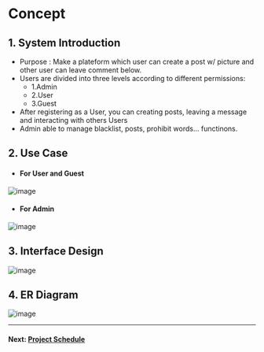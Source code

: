 # Concept
## 1. System Introduction
* Purpose : Make a plateform which user can create a post w/ picture and other user can leave comment below.
* Users are divided into three levels according to different permissions: 
  * 1.Admin
  * 2.User
  * 3.Guest
* After registering as a User, you can creating posts, leaving a message and interacting with others Users
* Admin able to manage blacklist, posts, prohibit words... functinons.
## 2. Use Case
* #### For User and Guest
![image](https://user-images.githubusercontent.com/52659809/174219959-e00bc97b-f03c-4bf3-a541-7f512b6a0766.png)
* #### For Admin
![image](https://user-images.githubusercontent.com/52659809/174220095-b9fbce89-873c-4252-97cc-0fc25b6339c6.png)
## 3. Interface Design
![image](https://user-images.githubusercontent.com/52659809/174220249-eec80136-9159-4b88-9b98-9d94a6a180b2.png)
## 4. ER Diagram
![image](https://user-images.githubusercontent.com/52659809/174220324-06751d2e-1ba5-4cb2-88ec-5213a5ffd5d2.png)
<hr>

#### Next: [Project Schedule](ProjectSchedule.md)

